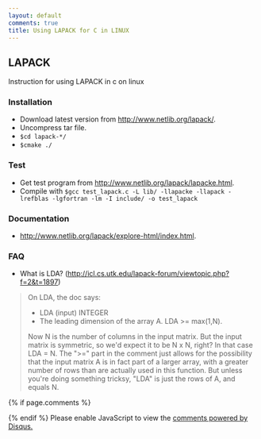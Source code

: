 ```yaml
---
layout: default
comments: true
title: Using LAPACK for C in LINUX
---
```

## LAPACK
Instruction for using LAPACK in c on linux

### Installation
* Download latest version from http://www.netlib.org/lapack/.
* Uncompress tar file.
* `$cd lapack-*/`
* `$cmake ./`
### Test
* Get test program from http://www.netlib.org/lapack/lapacke.html.
* Compile with `$gcc test_lapack.c -L lib/ -llapacke -llapack -lrefblas -lgfortran -lm -I include/ -o test_lapack` 
      
### Documentation
* http://www.netlib.org/lapack/explore-html/index.html.

### FAQ
* What is LDA? (http://icl.cs.utk.edu/lapack-forum/viewtopic.php?f=2&t=1897)
>On LDA, the doc says:
>
>* LDA (input) INTEGER
>* The leading dimension of the array A. LDA >= max(1,N).
>
>Now N is the number of columns in the input matrix. But the input matrix is
>symmetric, so we'd expect it to be N x N, right? In that case LDA = N.
>The ">=" part in the comment just allows for the possibility that the
>input matrix A is in fact part of a larger array, with a greater number of
>rows than are actually used in this function. But unless you're doing
>something tricksy, "LDA" is just the rows of A, and equals N.


{% if page.comments %}
<div id="disqus_thread"></div>
<script>

/**
*  RECOMMENDED CONFIGURATION VARIABLES: EDIT AND UNCOMMENT THE SECTION BELOW TO INSERT DYNAMIC VALUES FROM YOUR PLATFORM OR CMS.
*  LEARN WHY DEFINING THESE VARIABLES IS IMPORTANT: https://disqus.com/admin/universalcode/#configuration-variables*/
/*
var disqus_config = function () {
this.page.url = PAGE_URL;  // Replace PAGE_URL with your page's canonical URL variable
this.page.identifier = PAGE_IDENTIFIER; // Replace PAGE_IDENTIFIER with your page's unique identifier variable
};
*/
(function() { // DON'T EDIT BELOW THIS LINE
var d = document, s = d.createElement('script');
s.src = 'https://blog-of-ke-liu.disqus.com/embed.js';
s.setAttribute('data-timestamp', +new Date());
(d.head || d.body).appendChild(s);
})();
</script>
{% endif %}
<noscript>Please enable JavaScript to view the <a href="https://disqus.com/?ref_noscript">comments powered by Disqus.</a></noscript>
                            
